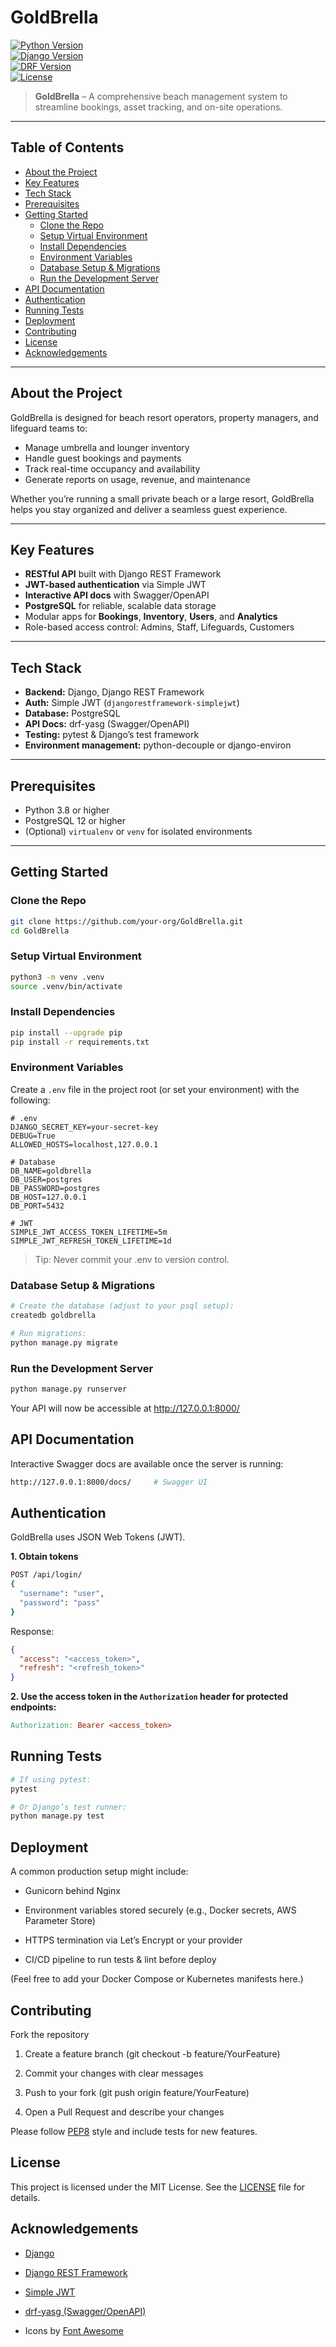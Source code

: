 # GoldBrella

[![Python Version](https://img.shields.io/badge/python-3.8%2B-blue)](https://www.python.org/)  
[![Django Version](https://img.shields.io/badge/django-4.1-green)](https://www.djangoproject.com/)  
[![DRF Version](https://img.shields.io/badge/djangorestframework-3.14-orange)](https://www.django-rest-framework.org/)  
[![License](https://img.shields.io/badge/license-MIT-lightgrey)](LICENSE)

> **GoldBrella** – A comprehensive beach management system to streamline bookings, asset tracking, and on-site operations.

---

## Table of Contents

- [About the Project](#about-the-project)  
- [Key Features](#key-features)  
- [Tech Stack](#tech-stack)  
- [Prerequisites](#prerequisites)  
- [Getting Started](#getting-started)  
  - [Clone the Repo](#clone-the-repo)  
  - [Setup Virtual Environment](#setup-virtual-environment)  
  - [Install Dependencies](#install-dependencies)  
  - [Environment Variables](#environment-variables)  
  - [Database Setup & Migrations](#database-setup--migrations)  
  - [Run the Development Server](#run-the-development-server)  
- [API Documentation](#api-documentation)  
- [Authentication](#authentication)  
- [Running Tests](#running-tests)  
- [Deployment](#deployment)  
- [Contributing](#contributing)  
- [License](#license)  
- [Acknowledgements](#acknowledgements)  

---

## About the Project

GoldBrella is designed for beach resort operators, property managers, and lifeguard teams to:

- Manage umbrella and lounger inventory  
- Handle guest bookings and payments  
- Track real-time occupancy and availability  
- Generate reports on usage, revenue, and maintenance  

Whether you’re running a small private beach or a large resort, GoldBrella helps you stay organized and deliver a seamless guest experience.

---

## Key Features

- **RESTful API** built with Django REST Framework  
- **JWT-based authentication** via Simple JWT  
- **Interactive API docs** with Swagger/OpenAPI  
- **PostgreSQL** for reliable, scalable data storage  
- Modular apps for **Bookings**, **Inventory**, **Users**, and **Analytics**  
- Role-based access control: Admins, Staff, Lifeguards, Customers  

---

## Tech Stack

- **Backend:** Django, Django REST Framework  
- **Auth:** Simple JWT (`djangorestframework-simplejwt`)  
- **Database:** PostgreSQL  
- **API Docs:** drf-yasg (Swagger/OpenAPI)  
- **Testing:** pytest & Django’s test framework  
- **Environment management:** python-decouple or django-environ  

---

## Prerequisites

- Python 3.8 or higher  
- PostgreSQL 12 or higher  
- (Optional) `virtualenv` or `venv` for isolated environments  

---

## Getting Started

### Clone the Repo

```bash
git clone https://github.com/your-org/GoldBrella.git
cd GoldBrella
```

### Setup Virtual Environment
```bash
python3 -m venv .venv
source .venv/bin/activate
```

### Install Dependencies
```bash
pip install --upgrade pip
pip install -r requirements.txt
```

### Environment Variables
Create a `.env` file in the project root (or set your environment) with the following:

```dotenv
# .env
DJANGO_SECRET_KEY=your-secret-key
DEBUG=True
ALLOWED_HOSTS=localhost,127.0.0.1

# Database
DB_NAME=goldbrella
DB_USER=postgres
DB_PASSWORD=postgres
DB_HOST=127.0.0.1
DB_PORT=5432

# JWT
SIMPLE_JWT_ACCESS_TOKEN_LIFETIME=5m
SIMPLE_JWT_REFRESH_TOKEN_LIFETIME=1d
```
> Tip: Never commit your .env to version control.

### Database Setup & Migrations
```bash
# Create the database (adjust to your psql setup):
createdb goldbrella

# Run migrations:
python manage.py migrate
```

### Run the Development Server
```bash
python manage.py runserver
```
Your API will now be accessible at http://127.0.0.1:8000/

## API Documentation
Interactive Swagger docs are available once the server is running:

```bash
http://127.0.0.1:8000/docs/     # Swagger UI
```

## Authentication
GoldBrella uses JSON Web Tokens (JWT).

**1. Obtain tokens**

```bash
POST /api/login/
{
  "username": "user",
  "password": "pass"
}
```
Response:

```json
{
  "access": "<access_token>",
  "refresh": "<refresh_token>"
}
```
**2. Use the access token in the `Authorization` header for protected endpoints:**

```makefile
Authorization: Bearer <access_token>
```

## Running Tests
```bash
# If using pytest:
pytest

# Or Django’s test runner:
python manage.py test
```

## Deployment
A common production setup might include:

- Gunicorn behind Nginx

- Environment variables stored securely (e.g., Docker secrets, AWS Parameter Store)

- HTTPS termination via Let’s Encrypt or your provider

- CI/CD pipeline to run tests & lint before deploy

(Feel free to add your Docker Compose or Kubernetes manifests here.)

## Contributing
Fork the repository

1. Create a feature branch (git checkout -b feature/YourFeature)

2. Commit your changes with clear messages

3. Push to your fork (git push origin feature/YourFeature)

4. Open a Pull Request and describe your changes

Please follow [PEP8]() style and include tests for new features.

## License
This project is licensed under the MIT License. See the [LICENSE]() file for details.

## Acknowledgements
- [Django]()

- [Django REST Framework]()

- [Simple JWT]()

- [drf-yasg (Swagger/OpenAPI)]()

- Icons by [Font Awesome]()
